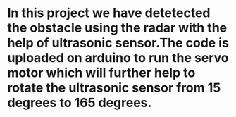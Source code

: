 # In this project we have detetected the obstacle using the radar with the help of ultrasonic sensor.The code is uploaded on arduino to run the servo motor which will further help to rotate the ultrasonic sensor from 15 degrees to 165 degrees.
